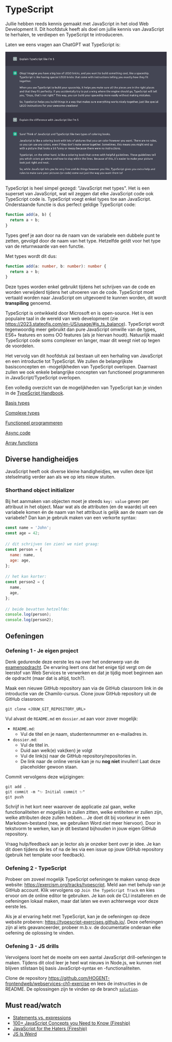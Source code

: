 # TypeScript

Jullie hebben reeds kennis gemaakt met JavaScript in het olod Web Development II. Dit hoofdstuk heeft als doel om jullie kennis van JavaScript te herhalen, te verdiepen en TypeScript te introduceren.

Laten we eens vragen aan ChatGPT wat TypeScript is:

![TypeScript volgens ChatGPT](./images/typescript_chatgpt.png)

TypeScript is heel simpel gezegd: "JavaScript met types". Het is een superset van JavaScript, wat wil zeggen dat elke JavaScript code ook TypeScript code is. TypeScript voegt enkel types toe aan JavaScript. Onderstaande functie is dus perfect geldige TypeScript code:

```typescript
function add(a, b) {
  return a + b;
}
```

Types geef je aan door na de naam van de variabele een dubbele punt te zetten, gevolgd door de naam van het type. Hetzelfde geldt voor het type van de returnwaarde van een functie.

Met types wordt dit dus:

```typescript
function add(a: number, b: number): number {
  return a + b;
}
```

Deze types worden enkel gebruikt tijdens het schrijven van de code en worden verwijderd tijdens het uitvoeren van de code. TypeScript moet vertaald worden naar JavaScript om uitgevoerd te kunnen worden, dit wordt **transpiling** genoemd.

TypeScript is ontwikkeld door Microsoft en is open-source. Het is een populaire taal in de wereld van web development (zie <https://2023.stateofjs.com/en-US/usage/#js_ts_balance>). TypeScript wordt tegenwoordig meer gebruikt dan pure JavaScript omwille van de types, ES6+ features en soms OO features (als je hiervan houdt). Natuurlijk maakt TypeScript code soms complexer en langer, maar dit weegt niet op tegen de voordelen.

Het vervolg van dit hoofdstuk zal bestaan uit een herhaling van JavaScript en een introductie tot TypeScript. We zullen de belangrijkste basisconcepten en -mogelijkheden van TypeScript overlopen. Daarnast zullen we ook enkele belangrijke concepten van functioneel programmeren in JavaScript/TypeScript overlopen.

Een volledig overzicht van de mogelijkheden van TypeScript kan je vinden in de [TypeScript Handbook](https://www.typescriptlang.org/docs/handbook/intro.html).

[Basis types](basis-types.md ':include')

[Complexe types](complexe-types.md ':include')

[Functioneel programmeren](functioneel-programmeren.md ':include')

[Async code](async-code.md ':include')

[Array functions](array-functions.md ':include')

## Diverse handigheidjes

JavaScript heeft ook diverse kleine handigheidjes, we vullen deze lijst stelselmatig verder aan als we op iets nieuw stuiten.

### Shorthand object initializer

Bij het aanmaken van objecten moet je steeds `key: value` geven per attribuut in het object. Maar wat als de attributen (en de waarde) uit een variabele komen én de naam van het attribuut is gelijk aan de naam van de variabele? Dan kan je gebruik maken van een verkorte syntax:

<div data-runkit>

```javascript
const name = 'John';
const age = 42;

// dit schrijven (en zien) we niet graag:
const person = {
  name: name,
  age: age,
};

// het kan korter:
const person2 = {
  name,
  age,
};

// beide bevatten hetzelfde:
console.log(person);
console.log(person2);
```

</div>

## Oefeningen

### Oefening 1 - Je eigen project

Denk gedurende deze eerste les na over het onderwerp van de [examenopdracht](./0-intro/situering?id=wat-gaan-jullie-doen). De ervaring leert ons dat het enige tijd vergt om de leerstof van Web Services te verwerken en dat je tijdig moet beginnen aan de opdracht (maar dat is altijd, toch?).

Maak een nieuwe GitHub repository aan via de GitHub classroom link in de introductie van de Chamilo-cursus. Clone jouw GitHub repository uit de GitHub classroom:

```terminal
git clone <JOUW_GIT_REPOSITORY_URL>
```

Vul alvast de `README.md` en `dossier.md` aan voor zover mogelijk:

- `README.md`:
  - Vul de titel en je naam, studentennummer en e-mailadres in.
- `dossier.md`:
  - Vul de titel in.
  - Duid aan welk(e) vak(ken) je volgt
  - Vul de link(s) naar de GitHub repository/repositories in.
  - De link naar de online versie kan je nu **nog niet** invullen! Laat deze placeholder gewoon staan.

Commit vervolgens deze wijzigingen:

```terminal
git add .
git commit -m "✨ Initial commit ✨"
git push
```

Schrijf in het kort neer waarover de applicatie zal gaan, welke functionaliteiten er _mogelijks_ in zullen zitten, welke entiteiten er zullen zijn, welke attributen deze zullen hebben... Je doet dit bij voorkeur in een Markdown-bestand (nee, we gebruiken Word _niet_ meer hiervoor). Door in tekstvorm te werken, kan je dit bestand bijhouden in jouw eigen GitHub repository.

Vraag hulp/feedback aan je lector als je onzeker bent over je idee. Je kan dit doen tijdens de les of na de les via een issue op jouw GitHub repository (gebruik het template voor feedback).

### Oefening 2 - TypeScript

Probeer om zoveel mogelijk TypeScript oefeningen te maken vanop deze website: <https://exercism.org/tracks/typescript>. Meld aan met behulp van je GitHub account. Klik vervolgens op `Join the TypeScript Track` en kies ervoor om de online editor te gebruiken. Je kan ook de CLI installeren en de oefeningen lokaal maken, maar dat laten we even achterwege voor deze eerste les.

Als je al ervaring hebt met TypeScript, kan je de oefeningen op deze website proberen: <https://typescript-exercises.github.io/>. Deze oefeningen zijn al iets geavanceerder, probeer m.b.v. de documentatie onderaan elke oefening de oplossing te vinden.

### Oefening 3 - JS drills

Vervolgens loont het de moeite om een aantal JavaScript drill-oefeningen te maken. Tijdens dit olod leer je heel wat nieuws in Node.js, we kunnen niet blijven stilstaan bij basis JavaScript-syntax en -functionaliteiten.

Clone de repository <https://github.com/HOGENT-frontendweb/webservices-ch1-exercise> en lees de instructies in de README. De oplossingen zijn te vinden op de branch [`solution`](https://github.com/HOGENT-frontendweb/webservices-ch1-exercise/tree/solution).

## Must read/watch

- [Statements vs. expressions](https://www.joshwcomeau.com/javascript/statements-vs-expressions/)
- [100+ JavaScript Concepts you Need to Know (Fireship)](https://www.youtube.com/watch?v=lkIFF4maKMU)
- [JavaScript for the Haters (Fireship)](https://www.youtube.com/watch?v=aXOChLn5ZdQ)
- [JS Is Weird](https://jsisweird.com/)
